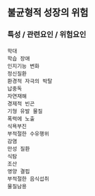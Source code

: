 ## 불균형적 성장의 위험



### 특성 / 관련요인 / 위험요인

>   

    학대
    학습 장애
    인지기능 변화
    정신질환
    환경적 자극의 박탈
    납중독
    자연재해
    경제적 빈곤
    기형 유발 물질
    폭력에 노출
    식욕부진
    부적절한 수유행위
    감염
    만성 질환
    식탐
    조산
    영양 결핍
    부적절한 음식섭취
    물질남용
